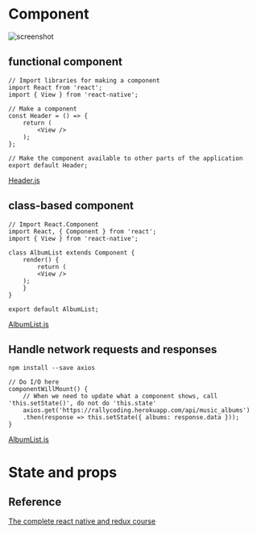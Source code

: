 # Component
![screenshot][1]     

## functional component 
```JSX
// Import libraries for making a component
import React from 'react';
import { View } from 'react-native';

// Make a component
const Header = () => { 
    return (
        <View />
    ); 
};

// Make the component available to other parts of the application
export default Header;
```     
[Header.js]

## class-based component
```JSX
// Import React.Component
import React, { Component } from 'react';
import { View } from 'react-native';

class AlbumList extends Component {
    render() {
        return (
        <View />
    );
    }
}

export default AlbumList;
```     

[AlbumList.js]

## Handle network requests and responses
```
npm install --save axios
```

```JSX
// Do I/O here
componentWillMount() {
    // When we need to update what a component shows, call 'this.setState()', do not do 'this.state'
    axios.get('https://rallycoding.herokuapp.com/api/music_albums')
    .then(response => this.setState({ albums: response.data }));
}
```     

[AlbumList.js]

# State and props


## Reference
[The complete react native and redux course](https://www.udemy.com/the-complete-react-native-and-redux-course/)



[Header.js]:<https://github.com/Catherine22/Front-end-warm-up/tree/master/React%20native/albums/src/components/Header.js>
[AlbumList.js]:<https://github.com/Catherine22/Front-end-warm-up/tree/master/React%20native/albums/src/components/AlbumList.js>
[1]: https://raw.githubusercontent.com/Catherine22/Front-end-warm-up/master/React%20native/screenshots/components.png